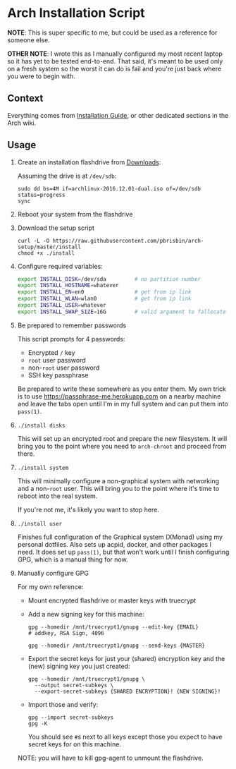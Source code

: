 # Arch Installation Script

**NOTE**: This is super specific to me, but could be used as a reference for
someone else.

**OTHER NOTE**: I wrote this as I manually configured my most recent laptop so
it has yet to be tested end-to-end. That said, it's meant to be used only on a
fresh system so the worst it can do is fail and you're just back where you were
to begin with.

## Context

Everything comes from [Installation Guide][guide], or other dedicated sections
in the Arch wiki.

## Usage

1. Create an installation flashdrive from [Downloads][]:

   Assuming the drive is at `/dev/sdb`:

   ```
   sudo dd bs=4M if=archlinux-2016.12.01-dual.iso of=/dev/sdb status=progress
   sync
   ```

1. Reboot your system from the flashdrive

1. Download the setup script

   ```
   curl -L -O https://raw.githubusercontent.com/pbrisbin/arch-setup/master/install
   chmod +x ./install
   ```

1. Configure required variables:

   ```bash
   export INSTALL_DISK=/dev/sda         # no partition number
   export INSTALL_HOSTNAME=whatever
   export INSTALL_EN=en0                # get from ip link
   export INSTALL_WLAN=wlan0            # get from ip link
   export INSTALL_USER=whatever
   export INSTALL_SWAP_SIZE=16G         # valid argument to fallocate
   ```

1. Be prepared to remember passwords

   This script prompts for 4 passwords:

   - Encrypted `/` key
   - `root` user password
   - non-`root` user password
   - SSH key passphrase

   Be prepared to write these somewhere as you enter them. My own trick is to
   use https://passphrase-me.herokuapp.com on a nearby machine and leave the
   tabs open until I'm in my full system and can put them into `pass(1)`.

1. `./install disks`

   This will set up an encrypted root and prepare the new filesystem. It will
   bring you to the point where you need to `arch-chroot` and proceed from
   there.

1. `./install system`

   This will minimally configure a non-graphical system with networking and a
   non-`root` user. This will bring you to the point where it's time to reboot
   into the real system.

   If you're not me, it's likely you want to stop here.

1. `./install user`

   Finishes full configuration of the Graphical system (XMonad) using my
   personal dotfiles. Also sets up acpid, docker, and other packages I need. It
   does set up `pass(1)`, but that won't work until I finish configuring GPG,
   which is a manual thing for now.

1. Manually configure GPG

   For my own reference:

   - Mount encrypted flashdrive or master keys with truecrypt
   - Add a new signing key for this machine:

     ```
     gpg --homedir /mnt/truecrypt1/gnupg --edit-key {EMAIL}
     # addkey, RSA Sign, 4096
     ```

     ```
     gpg --homedir /mnt/truecrypt1/gnupg --send-keys {MASTER}
     ```

   - Export the secret keys for just your (shared) encryption key and the (new)
     signing key you just created:

     ```
     gpg --homedir /mnt/truecrypt1/gnupg \
       --output secret-subkeys \
       --export-secret-subkeys {SHARED ENCRYPTION}! {NEW SIGNING}!
     ```

   - Import those and verify:

     ```
     gpg --import secret-subkeys
     gpg -K
     ```

     You should see `#`s next to all keys except those you expect to have secret
     keys for on this machine.

   NOTE: you will have to kill gpg-agent to unmount the flashdrive.

[guide]: https://wiki.archlinux.org/index.php/installation_guide
[downloads]: https://www.archlinux.org/download/
